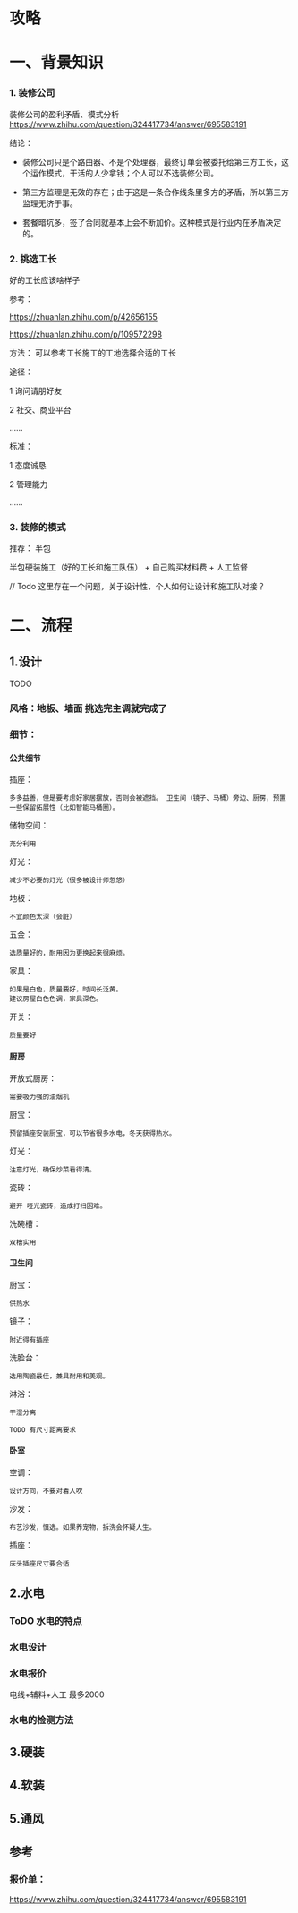 # 攻略


# 一、背景知识

### 1. 装修公司

装修公司的盈利矛盾、模式分析 https://www.zhihu.com/question/324417734/answer/695583191

结论：

* 装修公司只是个路由器、不是个处理器，最终订单会被委托给第三方工长，这个运作模式，干活的人少拿钱；个人可以不选装修公司。

* 第三方监理是无效的存在；由于这是一条合作线条里多方的矛盾，所以第三方监理无济于事。

* 套餐暗坑多，签了合同就基本上会不断加价。这种模式是行业内在矛盾决定的。


### 2. 挑选工长

好的工长应该啥样子 

参考：

https://zhuanlan.zhihu.com/p/42656155

https://zhuanlan.zhihu.com/p/109572298

方法： 可以参考工长施工的工地选择合适的工长

途径：

1 询问请朋好友

2 社交、商业平台

……

标准：

1 态度诚恳

2 管理能力

……

### 3. 装修的模式

推荐： 半包

半包硬装施工（好的工长和施工队伍） + 自己购买材料费 + 人工监督


// Todo 这里存在一个问题，关于设计性，个人如何让设计和施工队对接？


# 二、流程


## 1.设计

TODO

### 风格：地板、墙面 挑选完主调就完成了

### 细节：

#### 公共细节

插座：
    
    多多益善，但是要考虑好家居摆放，否则会被遮挡。 卫生间（镜子、马桶）旁边、厨房，预置一些保留拓展性（比如智能马桶圈）。

储物空间：

    充分利用

灯光：

    减少不必要的灯光（很多被设计师忽悠）

地板：

    不宜颜色太深（会脏）

五金：

    选质量好的，耐用因为更换起来很麻烦。

家具：

    如果是白色，质量要好，时间长泛黄。
    建议房屋白色色调，家具深色。


开关：

    质量要好

#### 厨房

开放式厨房：

    需要吸力强的油烟机

厨宝：

    预留插座安装厨宝，可以节省很多水电，冬天获得热水。
    
灯光：

    注意灯光，确保炒菜看得清。
    

瓷砖：
  
    避开 哑光瓷砖，造成打扫困难。
    
洗碗槽：

    双槽实用
    
#### 卫生间

厨宝：
   
    供热水
    
镜子：
  
    附近得有插座

洗脸台：

    选用陶瓷最佳，兼具耐用和美观。

淋浴：

    干湿分离
    
    TODO 有尺寸距离要求


#### 卧室

空调：
  
    设计方向，不要对着人吹
    
沙发：

    布艺沙发，慎选。如果养宠物，拆洗会怀疑人生。
    
插座：

    床头插座尺寸要合适

## 2.水电

### ToDO 水电的特点

### 水电设计

### 水电报价

电线+辅料+人工 最多2000


### 水电的检测方法




## 3.硬装

## 4.软装

## 5.通风


## 参考

### 报价单：

https://www.zhihu.com/question/324417734/answer/695583191

